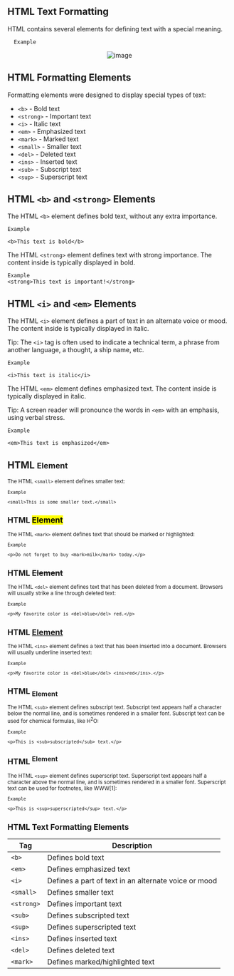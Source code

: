 HTML Text Formatting
---

HTML contains several elements for defining text with a special meaning.
      
      Example

<p align="center"

![image](https://user-images.githubusercontent.com/47166768/190559933-9b917555-d35a-49ac-af2a-925b3141e0c2.png)

</p>
      

HTML Formatting Elements
---
Formatting elements were designed to display special types of text:

- `<b>` - Bold text
- `<strong>` - Important text
- `<i>` - Italic text
- `<em>` - Emphasized text
- `<mark>` - Marked text
- `<small>` - Smaller text
- `<del>` - Deleted text
- `<ins>` - Inserted text
- `<sub>` - Subscript text
- `<sup>` - Superscript text


HTML `<b>` and `<strong>` Elements
---
The HTML `<b>` element defines bold text, without any extra importance.

    Example
    
    <b>This text is bold</b>

The HTML `<strong>` element defines text with strong importance. The content inside is typically displayed in bold.

    Example
    <strong>This text is important!</strong>


HTML `<i>` and `<em>` Elements
---
The HTML `<i>` element defines a part of text in an alternate voice or mood. The content inside is typically displayed in italic.

Tip: The `<i>` tag is often used to indicate a technical term, a phrase from another language, a thought, a ship name, etc.

    Example
    
    <i>This text is italic</i>



The HTML `<em>` element defines emphasized text. The content inside is typically displayed in italic.

Tip: A screen reader will pronounce the words in `<em>` with an emphasis, using verbal stress.

    Example
    
    <em>This text is emphasized</em>



HTML <small> Element
---
The HTML `<small>` element defines smaller text:

    Example
    
    <small>This is some smaller text.</small>


HTML <mark> Element
---
The HTML `<mark>` element defines text that should be marked or highlighted:

    Example
    
    <p>Do not forget to buy <mark>milk</mark> today.</p>
    
    
HTML <del> Element
---
The HTML `<del>` element defines text that has been deleted from a document. Browsers will usually strike a line through deleted text:

    Example
    
    <p>My favorite color is <del>blue</del> red.</p>

HTML <ins> Element
---
The HTML `<ins>` element defines a text that has been inserted into a document. Browsers will usually underline inserted text:

    Example
    
    <p>My favorite color is <del>blue</del> <ins>red</ins>.</p>
    
HTML <sub> Element
---
The HTML `<sub>` element defines subscript text. Subscript text appears half a character below the normal line, and is sometimes rendered in a smaller font. Subscript text can be used for chemical formulas, like H<sup>2</sup>O:

    Example
    
    <p>This is <sub>subscripted</sub> text.</p>

HTML <sup> Element
---
The HTML `<sup>` element defines superscript text. Superscript text appears half a character above the normal line, and is sometimes rendered in a smaller font. Superscript text can be used for footnotes, like WWW[1]:

    Example
    
    <p>This is <sup>superscripted</sup> text.</p>


HTML Text Formatting Elements
---
|Tag|Description|
|-|-|
|`<b>`|Defines bold text|
|`<em>`|Defines emphasized text |
|`<i>`|Defines a part of text in an alternate voice or mood|
|`<small>`|Defines smaller text|
|`<strong>`|Defines important text|
|`<sub>`|Defines subscripted text|
|`<sup>`|Defines superscripted text|
|`<ins>`|Defines inserted text|
|`<del>`|Defines deleted text|
|`<mark>`|Defines marked/highlighted text|
